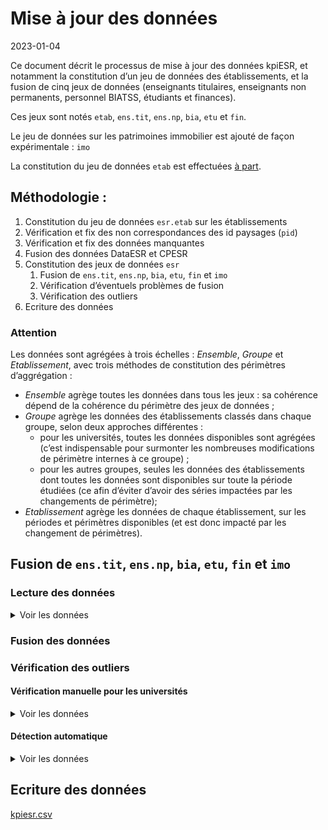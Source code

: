 Mise à jour des données
================
2023-01-04

Ce document décrit le processus de mise à jour des données kpiESR, et
notamment la constitution d’un jeu de données des établissements, et la
fusion de cinq jeux de données (enseignants titulaires, enseignants non
permanents, personnel BIATSS, étudiants et finances).

Ces jeux sont notés `etab`, `ens.tit`, `ens.np`, `bia`, `etu` et `fin`.

Le jeu de données sur les patrimoines immobilier est ajouté de façon
expérimentale : `imo`

La constitution du jeu de données `etab` est effectuées [à
part](maj-mapping.md).

## Méthodologie :

1.  Constitution du jeu de données `esr.etab` sur les établissements
2.  Vérification et fix des non correspondances des id paysages (`pid`)
3.  Vérification et fix des données manquantes
4.  Fusion des données DataESR et CPESR
5.  Constitution des jeux de données `esr`
    1.  Fusion de `ens.tit`, `ens.np`, `bia`, `etu`, `fin` et `imo`
    2.  Vérification d’éventuels problèmes de fusion
    3.  Vérification des outliers
6.  Ecriture des données

### Attention

Les données sont agrégées à trois échelles : *Ensemble*, *Groupe* et
*Etablissement*, avec trois méthodes de constitution des périmètres
d’aggrégation :

- *Ensemble* agrège toutes les données dans tous les jeux : sa cohérence
  dépend de la cohérence du périmètre des jeux de données ;
- *Groupe* agrège les données des établissements classés dans chaque
  groupe, selon deux approches différentes :
  - pour les universités, toutes les données disponibles sont agrégées
    (c’est indispensable pour surmonter les nombreuses modifications de
    périmètre internes à ce groupe) ;
  - pour les autres groupes, seules les données des établissements dont
    toutes les données sont disponibles sur toute la période étudiées
    (ce afin d’éviter d’avoir des séries impactées par les changements
    de périmètre);
- *Etablissement* agrège les données de chaque établissement, sur les
  périodes et périmètres disponibles (et est donc impacté par les
  changement de périmètres).

## Fusion de `ens.tit`, `ens.np`, `bia`, `etu`, `fin` et `imo`

### Lecture des données

<details>
<summary>
Voir les données
</summary>

| data | Rentrée.min | Rentrée.max | nb_pid |
|:-----|------------:|------------:|-------:|
| ens  |        2010 |        2020 |    134 |
| bia  |        2015 |        2021 |    152 |
| etu  |        2006 |        2021 |    132 |
| fin  |        2009 |        2021 |    155 |
| imo  |        2016 |        2021 |    160 |

</details>

### Fusion des données

### Vérification des outliers

#### Vérification manuelle pour les universités

<details>
<summary>
Voir les données
</summary>

##### kpi.ENS.S.titulaires

<details>
<summary>
Voir les données
</summary>

| pid   | Etablissement                            | Comparable | kpi                  | valeur |      norm | valeur_label | norm_label | rang | evolution |
|:------|:-----------------------------------------|:-----------|:---------------------|-------:|----------:|:-------------|:-----------|-----:|----------:|
| TWBzp | Université Panthéon-Assas                | FALSE      | kpi.ENS.S.titulaires |    296 | 0.4498480 | 296          | 45%        |   69 |  98.66667 |
| PpsCQ | Université Paris sciences et lettres     | FALSE      | kpi.ENS.S.titulaires |    779 | 0.5379834 | 779          | 54%        |   68 |  99.23567 |
| 6G2TU | Université Paris 1 - Panthéon Sorbonne   | TRUE       | kpi.ENS.S.titulaires |    811 | 0.5442953 | 811          | 54%        |   67 |  97.00957 |
| 542Id | Université Toulouse Capitole             | TRUE       | kpi.ENS.S.titulaires |    349 | 0.5797342 | 349          | 58%        |   66 |  97.21448 |
| Mz286 | Université de Pau et des Pays de l’Adour | TRUE       | kpi.ENS.S.titulaires |    561 | 0.6064865 | 561          | 61%        |   65 |  95.24618 |

</details>
<details>
<summary>
Voir les données
</summary>

| pid   | Etablissement                                | Comparable | kpi                  | valeur |      norm | valeur_label | norm_label | rang | evolution |
|:------|:---------------------------------------------|:-----------|:---------------------|-------:|----------:|:-------------|:-----------|-----:|----------:|
| Uxr7Z | Université Paris 8 - Vincennes - Saint-Denis | TRUE       | kpi.ENS.S.titulaires |    712 | 0.7964206 | 712          | 80%        |    4 |  98.88889 |
| 7Mpgt | Université de Franche-Comté                  | TRUE       | kpi.ENS.S.titulaires |   1067 | 0.8046757 | 1 067        | 80%        |    3 |  97.35401 |
| cEt92 | Université de La Réunion                     | FALSE      | kpi.ENS.S.titulaires |    445 | 0.8120438 | 445          | 81%        |    2 | 103.48837 |
| pVJpw | Centre universitaire de Mayotte              | FALSE      | kpi.ENS.S.titulaires |     40 | 0.8163265 | 40           | 82%        |    1 | 266.66667 |
| C6Ps7 | Université Paris Dauphine - PSL              | FALSE      | kpi.ENS.S.titulaires |     NA |        NA | N/A          | N/A        |   NA |        NA |

</details>

##### kpi.ENS.S.EC

<details>
<summary>
Voir les données
</summary>

| pid   | Etablissement                          | Comparable | kpi          | valeur |      norm | valeur_label | norm_label | rang | evolution |
|:------|:---------------------------------------|:-----------|:-------------|-------:|----------:|:-------------|:-----------|-----:|----------:|
| hy4EW | Université de Guyane                   | FALSE      | kpi.ENS.S.EC |     64 | 0.4475524 | 64           | 45%        |   69 | 112.28070 |
| HCBvW | Université d’Orléans                   | TRUE       | kpi.ENS.S.EC |    595 | 0.5076792 | 595          | 51%        |   68 |  86.23188 |
| pVJpw | Centre universitaire de Mayotte        | FALSE      | kpi.ENS.S.EC |     25 | 0.5102041 | 25           | 51%        |   67 | 357.14286 |
| 5tVy4 | Université Bretagne Sud                | TRUE       | kpi.ENS.S.EC |    288 | 0.5433962 | 288          | 54%        |   66 | 107.86517 |
| 6G2TU | Université Paris 1 - Panthéon Sorbonne | TRUE       | kpi.ENS.S.EC |    816 | 0.5476510 | 816          | 55%        |   65 |  93.47079 |

</details>
<details>
<summary>
Voir les données
</summary>

| pid   | Etablissement                                      | Comparable | kpi          | valeur |      norm | valeur_label | norm_label | rang | evolution |
|:------|:---------------------------------------------------|:-----------|:-------------|-------:|----------:|:-------------|:-----------|-----:|----------:|
| 1I7hJ | Université Paul-Valéry - Montpellier 3             | TRUE       | kpi.ENS.S.EC |    525 | 0.6981383 | 525          | 70%        |    4 | 113.88286 |
| V13Pk | Université de Versailles Saint-Quentin-en-Yvelines | TRUE       | kpi.ENS.S.EC |    599 | 0.7287105 | 599          | 73%        |    3 | 105.64374 |
| Mz90U | Université Bordeaux Montaigne                      | TRUE       | kpi.ENS.S.EC |    516 | 0.7360913 | 516          | 74%        |    2 | 111.44708 |
| Uxr7Z | Université Paris 8 - Vincennes - Saint-Denis       | TRUE       | kpi.ENS.S.EC |    678 | 0.7583893 | 678          | 76%        |    1 |  93.90582 |
| C6Ps7 | Université Paris Dauphine - PSL                    | FALSE      | kpi.ENS.S.EC |     NA |        NA | N/A          | N/A        |   NA |        NA |

</details>

##### kpi.ENS.S.DocATER

<details>
<summary>
Voir les données
</summary>

| pid   | Etablissement                                | Comparable | kpi               | valeur |      norm | valeur_label | norm_label | rang | evolution |
|:------|:---------------------------------------------|:-----------|:------------------|-------:|----------:|:-------------|:-----------|-----:|----------:|
| cEt92 | Université de La Réunion                     | FALSE      | kpi.ENS.S.DocATER |     45 | 0.0821168 | 45           | 8%         |   69 |  95.74468 |
| RS4WF | CY Cergy Paris Université                    | FALSE      | kpi.ENS.S.DocATER |     95 | 0.0864422 | 95           | 9%         |   68 |  65.51724 |
| pVJpw | Centre universitaire de Mayotte              | FALSE      | kpi.ENS.S.DocATER |      5 | 0.1020408 | 5            | 10%        |   67 |        NA |
| Z2FY5 | Université de la Nouvelle-Calédonie          | FALSE      | kpi.ENS.S.DocATER |     13 | 0.1140351 | 13           | 11%        |   66 | 162.50000 |
| Uxr7Z | Université Paris 8 - Vincennes - Saint-Denis | TRUE       | kpi.ENS.S.DocATER |    106 | 0.1185682 | 106          | 12%        |   65 |  64.63415 |

</details>
<details>
<summary>
Voir les données
</summary>

| pid   | Etablissement                          | Comparable | kpi               | valeur |      norm | valeur_label | norm_label | rang | evolution |
|:------|:---------------------------------------|:-----------|:------------------|-------:|----------:|:-------------|:-----------|-----:|----------:|
| TWBzp | Université Panthéon-Assas              | FALSE      | kpi.ENS.S.DocATER |    230 | 0.3495441 | 230          | 35%        |    4 | 121.69312 |
| bxPQe | Sorbonne Université                    | TRUE       | kpi.ENS.S.DocATER |   1449 | 0.3539326 | 1 449        | 35%        |    3 |  94.89195 |
| 6G2TU | Université Paris 1 - Panthéon Sorbonne | TRUE       | kpi.ENS.S.DocATER |    571 | 0.3832215 | 571          | 38%        |    2 | 124.40087 |
| PpsCQ | Université Paris sciences et lettres   | FALSE      | kpi.ENS.S.DocATER |    559 | 0.3860497 | 559          | 39%        |    1 | 100.35907 |
| C6Ps7 | Université Paris Dauphine - PSL        | FALSE      | kpi.ENS.S.DocATER |     NA |        NA | N/A          | N/A        |   NA |        NA |

</details>

##### kpi.ENS.S.contractuels

<details>
<summary>
Voir les données
</summary>

| pid   | Etablissement                           | Comparable | kpi                    | valeur |      norm | valeur_label | norm_label | rang | evolution |
|:------|:----------------------------------------|:-----------|:-----------------------|-------:|----------:|:-------------|:-----------|-----:|----------:|
| evv7S | Université de Montpellier               | TRUE       | kpi.ENS.S.contractuels |     56 | 0.0228478 | 56           | 2%         |   69 | 160.00000 |
| bxPQe | Sorbonne Université                     | TRUE       | kpi.ENS.S.contractuels |     96 | 0.0234489 | 96           | 2%         |   68 |  74.41860 |
| 5cZyU | Université de Paris                     | TRUE       | kpi.ENS.S.contractuels |     95 | 0.0251656 | 95           | 3%         |   67 |  52.48619 |
| m7K6T | Université Toulouse III - Paul Sabatier | TRUE       | kpi.ENS.S.contractuels |     72 | 0.0294840 | 72           | 3%         |   66 | 107.46269 |
| t6Cq5 | Université de Lorraine                  | TRUE       | kpi.ENS.S.contractuels |    124 | 0.0335952 | 124          | 3%         |   65 |  85.51724 |

</details>
<details>
<summary>
Voir les données
</summary>

| pid   | Etablissement                      | Comparable | kpi                    | valeur |      norm | valeur_label | norm_label | rang | evolution |
|:------|:-----------------------------------|:-----------|:-----------------------|-------:|----------:|:-------------|:-----------|-----:|----------:|
| NLCOF | Université de Corse Pasquale Paoli | FALSE      | kpi.ENS.S.contractuels |     65 | 0.1836158 | 65           | 18%        |    4 |  151.1628 |
| TWBzp | Université Panthéon-Assas          | FALSE      | kpi.ENS.S.contractuels |    124 | 0.1884498 | 124          | 19%        |    3 |   80.0000 |
| Mz90U | Université Bordeaux Montaigne      | TRUE       | kpi.ENS.S.contractuels |    135 | 0.1925820 | 135          | 19%        |    2 |  254.7170 |
| RS4WF | CY Cergy Paris Université          | FALSE      | kpi.ENS.S.contractuels |    325 | 0.2957234 | 325          | 30%        |    1 |  524.1935 |
| C6Ps7 | Université Paris Dauphine - PSL    | FALSE      | kpi.ENS.S.contractuels |     NA |        NA | N/A          | N/A        |   NA |        NA |

</details>

##### kpi.ETU.S.cycle1_L

<details>
<summary>
Voir les données
</summary>

| pid   | Etablissement                        | Comparable | kpi                | valeur |      norm | valeur_label | norm_label | rang | evolution |
|:------|:-------------------------------------|:-----------|:-------------------|-------:|----------:|:-------------|:-----------|-----:|----------:|
| PpsCQ | Université Paris sciences et lettres | FALSE      | kpi.ETU.S.cycle1_L |   4229 | 0.2409824 | 4 229        | 24%        |   69 |        NA |
| G2qA7 | Université Paris-Saclay              | FALSE      | kpi.ETU.S.cycle1_L |  18721 | 0.3933148 | 18 721       | 39%        |   68 |  131.3017 |
| etBz7 | Université Claude Bernard - Lyon 1   | TRUE       | kpi.ETU.S.cycle1_L |  21505 | 0.4818076 | 21 505       | 48%        |   67 |  129.6185 |
| 5cZyU | Université de Paris                  | TRUE       | kpi.ETU.S.cycle1_L |  27242 | 0.4931125 | 27 242       | 49%        |   66 |  108.0517 |
| bxPQe | Sorbonne Université                  | TRUE       | kpi.ETU.S.cycle1_L |  26157 | 0.5067418 | 26 157       | 51%        |   65 |  118.8630 |

</details>
<details>
<summary>
Voir les données
</summary>

| pid   | Etablissement                       | Comparable | kpi                | valeur |      norm | valeur_label | norm_label | rang | evolution |
|:------|:------------------------------------|:-----------|:-------------------|-------:|----------:|:-------------|:-----------|-----:|----------:|
| Z2FY5 | Université de la Nouvelle-Calédonie | FALSE      | kpi.ETU.S.cycle1_L |   3298 | 0.9133204 | 3 298        | 91%        |    4 |  138.1651 |
| HAU8L | Université de Nîmes                 | TRUE       | kpi.ETU.S.cycle1_L |   4940 | 0.9183863 | 4 940        | 92%        |    3 |  150.6557 |
| RN4E6 | Université d’Évry-Val-d’Essonne     | FALSE      | kpi.ETU.S.cycle1_L |   6743 | 0.9475829 | 6 743        | 95%        |    2 |  102.8523 |
| pVJpw | Centre universitaire de Mayotte     | FALSE      | kpi.ETU.S.cycle1_L |   1256 | 1.0000000 | 1 256        | 100%       |    1 |  174.6871 |
| C6Ps7 | Université Paris Dauphine - PSL     | FALSE      | kpi.ETU.S.cycle1_L |     NA |        NA | N/A          | N/A        |   NA |        NA |

</details>

##### kpi.ETU.S.cycle2_M

<details>
<summary>
Voir les données
</summary>

| pid   | Etablissement                        | Comparable | kpi                | valeur |      norm | valeur_label | norm_label | rang | evolution |
|:------|:-------------------------------------|:-----------|:-------------------|-------:|----------:|:-------------|:-----------|-----:|----------:|
| pVJpw | Centre universitaire de Mayotte      | FALSE      | kpi.ETU.S.cycle2_M |      0 | 0.0000000 | 0            | 0%         |   69 |        NA |
| RN4E6 | Université d’Évry-Val-d’Essonne      | FALSE      | kpi.ETU.S.cycle2_M |    358 | 0.0503092 | 358          | 5%         |   68 |  18.08081 |
| Z2FY5 | Université de la Nouvelle-Calédonie  | FALSE      | kpi.ETU.S.cycle2_M |    266 | 0.0736638 | 266          | 7%         |   67 | 148.60335 |
| HAU8L | Université de Nîmes                  | TRUE       | kpi.ETU.S.cycle2_M |    401 | 0.0745492 | 401          | 7%         |   66 | 153.05344 |
| zepT6 | Université de la Polynésie Française | FALSE      | kpi.ETU.S.cycle2_M |    378 | 0.1292750 | 378          | 13%        |   65 |  86.10478 |

</details>
<details>
<summary>
Voir les données
</summary>

| pid   | Etablissement                        | Comparable | kpi                | valeur |      norm | valeur_label | norm_label | rang | evolution |
|:------|:-------------------------------------|:-----------|:-------------------|-------:|----------:|:-------------|:-----------|-----:|----------:|
| 5cZyU | Université de Paris                  | TRUE       | kpi.ETU.S.cycle2_M |  25571 | 0.4628654 | 25 571       | 46%        |    4 |  96.76455 |
| etBz7 | Université Claude Bernard - Lyon 1   | TRUE       | kpi.ETU.S.cycle2_M |  21709 | 0.4863781 | 21 709       | 49%        |    3 | 126.12712 |
| G2qA7 | Université Paris-Saclay              | FALSE      | kpi.ETU.S.cycle2_M |  24733 | 0.5196227 | 24 733       | 52%        |    2 | 236.02443 |
| PpsCQ | Université Paris sciences et lettres | FALSE      | kpi.ETU.S.cycle2_M |  11104 | 0.6327426 | 11 104       | 63%        |    1 |        NA |
| C6Ps7 | Université Paris Dauphine - PSL      | FALSE      | kpi.ETU.S.cycle2_M |     NA |        NA | N/A          | N/A        |   NA |        NA |

</details>

##### kpi.ETU.S.cycle3_D

<details>
<summary>
Voir les données
</summary>

| pid   | Etablissement                                      | Comparable | kpi                | valeur |      norm | valeur_label | norm_label | rang | evolution |
|:------|:---------------------------------------------------|:-----------|:-------------------|-------:|----------:|:-------------|:-----------|-----:|----------:|
| pVJpw | Centre universitaire de Mayotte                    | FALSE      | kpi.ETU.S.cycle3_D |      0 | 0.0000000 | 0            | 0%         |   68 |        NA |
| 7Mpgt | Université de Franche-Comté                        | TRUE       | kpi.ETU.S.cycle3_D |      0 | 0.0000000 | 0            | 0%         |   68 | 0.0000000 |
| Lr94O | Université de Bourgogne                            | TRUE       | kpi.ETU.S.cycle3_D |      1 | 0.0000314 | 1            | 0%         |   67 | 0.0919963 |
| V13Pk | Université de Versailles Saint-Quentin-en-Yvelines | TRUE       | kpi.ETU.S.cycle3_D |      1 | 0.0000664 | 1            | 0%         |   66 | 0.1416431 |
| RN4E6 | Université d’Évry-Val-d’Essonne                    | FALSE      | kpi.ETU.S.cycle3_D |     15 | 0.0021079 | 15           | 0%         |   65 | 6.1475410 |

</details>
<details>
<summary>
Voir les données
</summary>

| pid   | Etablissement                          | Comparable | kpi                | valeur |      norm | valeur_label | norm_label | rang | evolution |
|:------|:---------------------------------------|:-----------|:-------------------|-------:|----------:|:-------------|:-----------|-----:|----------:|
| 6G2TU | Université Paris 1 - Panthéon Sorbonne | TRUE       | kpi.ETU.S.cycle3_D |   2256 | 0.0566009 | 2 256        | 6%         |    4 |  82.39591 |
| 8k883 | Université Sorbonne Nouvelle - Paris 3 | TRUE       | kpi.ETU.S.cycle3_D |    890 | 0.0569126 | 890          | 6%         |    3 |  62.50000 |
| G2qA7 | Université Paris-Saclay                | FALSE      | kpi.ETU.S.cycle3_D |   4144 | 0.0870625 | 4 144        | 9%         |    2 | 161.62246 |
| PpsCQ | Université Paris sciences et lettres   | FALSE      | kpi.ETU.S.cycle3_D |   2216 | 0.1262750 | 2 216        | 13%        |    1 | 839.39394 |
| C6Ps7 | Université Paris Dauphine - PSL        | FALSE      | kpi.ETU.S.cycle3_D |     NA |        NA | N/A          | N/A        |   NA |        NA |

</details>

##### kpi.ETU.S.DU_DE

<details>
<summary>
Voir les données
</summary>

| pid   | Etablissement                            | Comparable | kpi             | valeur |      norm | valeur_label | norm_label | rang | evolution |
|:------|:-----------------------------------------|:-----------|:----------------|-------:|----------:|:-------------|:-----------|-----:|----------:|
| 5tVy4 | Université Bretagne Sud                  | TRUE       | kpi.ETU.S.DU_DE |     43 | 0.0039819 | 43           | 0%         |   69 |  67.18750 |
| BWbvP | Université d’Artois                      | TRUE       | kpi.ETU.S.DU_DE |    100 | 0.0068055 | 100          | 1%         |   68 | 121.95122 |
| yH19Y | Université du Littoral Côte d’Opale      | TRUE       | kpi.ETU.S.DU_DE |     94 | 0.0083489 | 94           | 1%         |   67 |  92.15686 |
| 3Z5e6 | Université Gustave Eiffel                | FALSE      | kpi.ETU.S.DU_DE |    136 | 0.0086663 | 136          | 1%         |   66 |        NA |
| EW53M | Université Polytechnique Hauts-de-France | TRUE       | kpi.ETU.S.DU_DE |    143 | 0.0108325 | 143          | 1%         |   65 | 269.81132 |

</details>
<details>
<summary>
Voir les données
</summary>

| pid   | Etablissement                          | Comparable | kpi             | valeur |      norm | valeur_label | norm_label | rang | evolution |
|:------|:---------------------------------------|:-----------|:----------------|-------:|----------:|:-------------|:-----------|-----:|----------:|
| evv7S | Université de Montpellier              | TRUE       | kpi.ETU.S.DU_DE |   5030 | 0.1050236 | 5 030        | 11%        |    4 |  133.5280 |
| 6G2TU | Université Paris 1 - Panthéon Sorbonne | TRUE       | kpi.ETU.S.DU_DE |   4474 | 0.1122485 | 4 474        | 11%        |    3 |  173.7476 |
| TWBzp | Université Panthéon-Assas              | FALSE      | kpi.ETU.S.DU_DE |   3000 | 0.1588142 | 3 000        | 16%        |    2 |  104.3841 |
| PpsCQ | Université Paris sciences et lettres   | FALSE      | kpi.ETU.S.DU_DE |   3667 | 0.2089578 | 3 667        | 21%        |    1 |        NA |
| C6Ps7 | Université Paris Dauphine - PSL        | FALSE      | kpi.ETU.S.DU_DE |     NA |        NA | N/A          | N/A        |   NA |        NA |

</details>

##### kpi.BIA.S.A

<details>
<summary>
Voir les données
</summary>

| pid   | Etablissement                        | Comparable | kpi         | valeur |      norm | valeur_label | norm_label | rang | evolution |
|:------|:-------------------------------------|:-----------|:------------|-------:|----------:|:-------------|:-----------|-----:|----------:|
| 8j5s2 | Université de Picardie Jules-Verne   | TRUE       | kpi.BIA.S.A |    231 | 0.2156863 | 231          | 22%        |   69 | 119.68912 |
| zepT6 | Université de la Polynésie Française | FALSE      | kpi.BIA.S.A |     28 | 0.2545455 | 28           | 25%        |   68 | 107.69231 |
| LsQ24 | Université Le Havre Normandie        | TRUE       | kpi.BIA.S.A |    105 | 0.2685422 | 105          | 27%        |   67 |  92.10526 |
| hlX1r | Université de Poitiers               | TRUE       | kpi.BIA.S.A |    323 | 0.2691667 | 323          | 27%        |   66 | 102.21519 |
| g6rwB | Université Paris Nanterre            | TRUE       | kpi.BIA.S.A |    304 | 0.2699822 | 304          | 27%        |   65 | 110.94891 |

</details>
<details>
<summary>
Voir les données
</summary>

| pid   | Etablissement                        | Comparable | kpi         | valeur |      norm | valeur_label | norm_label | rang |  evolution |
|:------|:-------------------------------------|:-----------|:------------|-------:|----------:|:-------------|:-----------|-----:|-----------:|
| 3Z5e6 | Université Gustave Eiffel            | FALSE      | kpi.BIA.S.A |    299 | 0.4550989 | 299          | 46%        |    4 |   173.8372 |
| 5tVy4 | Université Bretagne Sud              | TRUE       | kpi.BIA.S.A |    210 | 0.4794521 | 210          | 48%        |    3 |   105.0000 |
| PpsCQ | Université Paris sciences et lettres | FALSE      | kpi.BIA.S.A |    831 | 0.4828588 | 831          | 48%        |    2 | 16620.0000 |
| G2qA7 | Université Paris-Saclay              | FALSE      | kpi.BIA.S.A |   1404 | 0.5205784 | 1 404        | 52%        |    1 |   342.4390 |
| C6Ps7 | Université Paris Dauphine - PSL      | FALSE      | kpi.BIA.S.A |     NA |        NA | N/A          | N/A        |   NA |         NA |

</details>

##### kpi.BIA.S.B

<details>
<summary>
Voir les données
</summary>

| pid   | Etablissement                      | Comparable | kpi         | valeur |      norm | valeur_label | norm_label | rang | evolution |
|:------|:-----------------------------------|:-----------|:------------|-------:|----------:|:-------------|:-----------|-----:|----------:|
| 5tVy4 | Université Bretagne Sud            | TRUE       | kpi.BIA.S.B |     69 | 0.1575342 | 69           | 16%        |   69 |  87.34177 |
| 8j5s2 | Université de Picardie Jules-Verne | TRUE       | kpi.BIA.S.B |    189 | 0.1764706 | 189          | 18%        |   68 | 113.85542 |
| atbEK | La Rochelle Université             | TRUE       | kpi.BIA.S.B |     82 | 0.1933962 | 82           | 19%        |   67 |  93.18182 |
| G2qA7 | Université Paris-Saclay            | FALSE      | kpi.BIA.S.B |    526 | 0.1950315 | 526          | 20%        |   66 | 136.62338 |
| zCa4j | Université Savoie Mont Blanc       | TRUE       | kpi.BIA.S.B |    118 | 0.1973244 | 118          | 20%        |   65 | 105.35714 |

</details>
<details>
<summary>
Voir les données
</summary>

| pid   | Etablissement                        | Comparable | kpi         | valeur |      norm | valeur_label | norm_label | rang | evolution |
|:------|:-------------------------------------|:-----------|:------------|-------:|----------:|:-------------|:-----------|-----:|----------:|
| cEt92 | Université de La Réunion             | FALSE      | kpi.BIA.S.B |    243 | 0.3351724 | 243          | 34%        |    4 |  132.0652 |
| NLCOF | Université de Corse Pasquale Paoli   | FALSE      | kpi.BIA.S.B |    128 | 0.3377309 | 128          | 34%        |    3 |  120.7547 |
| 3Z5e6 | Université Gustave Eiffel            | FALSE      | kpi.BIA.S.B |    251 | 0.3820396 | 251          | 38%        |    2 |  121.8447 |
| zepT6 | Université de la Polynésie Française | FALSE      | kpi.BIA.S.B |     59 | 0.5363636 | 59           | 54%        |    1 |  115.6863 |
| C6Ps7 | Université Paris Dauphine - PSL      | FALSE      | kpi.BIA.S.B |     NA |        NA | N/A          | N/A        |   NA |        NA |

</details>

##### kpi.BIA.S.C

<details>
<summary>
Voir les données
</summary>

| pid   | Etablissement                                | Comparable | kpi         | valeur |      norm | valeur_label | norm_label | rang | evolution |
|:------|:---------------------------------------------|:-----------|:------------|-------:|----------:|:-------------|:-----------|-----:|----------:|
| 3Z5e6 | Université Gustave Eiffel                    | FALSE      | kpi.BIA.S.C |    107 | 0.1628615 | 107          | 16%        |   69 | 100.00000 |
| zepT6 | Université de la Polynésie Française         | FALSE      | kpi.BIA.S.C |     23 | 0.2090909 | 23           | 21%        |   68 |  88.46154 |
| PpsCQ | Université Paris sciences et lettres         | FALSE      | kpi.BIA.S.C |    360 | 0.2091807 | 360          | 21%        |   67 |        NA |
| Uxr7Z | Université Paris 8 - Vincennes - Saint-Denis | TRUE       | kpi.BIA.S.C |    198 | 0.2601840 | 198          | 26%        |   66 |  80.81633 |
| G2qA7 | Université Paris-Saclay                      | FALSE      | kpi.BIA.S.C |    767 | 0.2843901 | 767          | 28%        |   65 |  75.12243 |

</details>
<details>
<summary>
Voir les données
</summary>

| pid   | Etablissement                       | Comparable | kpi         | valeur |      norm | valeur_label | norm_label | rang | evolution |
|:------|:------------------------------------|:-----------|:------------|-------:|----------:|:-------------|:-----------|-----:|----------:|
| LsQ24 | Université Le Havre Normandie       | TRUE       | kpi.BIA.S.C |    192 | 0.4910486 | 192          | 49%        |    4 | 109.09091 |
| yH19Y | Université du Littoral Côte d’Opale | TRUE       | kpi.BIA.S.C |    265 | 0.5038023 | 265          | 50%        |    3 |  89.22559 |
| g6rwB | Université Paris Nanterre           | TRUE       | kpi.BIA.S.C |    592 | 0.5257549 | 592          | 53%        |    2 | 166.76056 |
| 8j5s2 | Université de Picardie Jules-Verne  | TRUE       | kpi.BIA.S.C |    651 | 0.6078431 | 651          | 61%        |    1 | 108.86288 |
| C6Ps7 | Université Paris Dauphine - PSL     | FALSE      | kpi.BIA.S.C |     NA |        NA | N/A          | N/A        |   NA |        NA |

</details>

##### kpi.BIA.S.titulaires

<details>
<summary>
Voir les données
</summary>

| pid   | Etablissement                        | Comparable | kpi                  | valeur |      norm | valeur_label | norm_label | rang | evolution |
|:------|:-------------------------------------|:-----------|:---------------------|-------:|----------:|:-------------|:-----------|-----:|----------:|
| pVJpw | Centre universitaire de Mayotte      | FALSE      | kpi.BIA.S.titulaires |     17 | 0.4146341 | 17           | 41%        |   68 | 340.00000 |
| s3t8T | Université Côte d’Azur               | TRUE       | kpi.BIA.S.titulaires |    780 | 0.4921136 | 780          | 49%        |   67 |  96.41533 |
| RS4WF | CY Cergy Paris Université            | FALSE      | kpi.BIA.S.titulaires |    474 | 0.4922118 | 474          | 49%        |   66 | 120.91837 |
| zepT6 | Université de la Polynésie Française | FALSE      | kpi.BIA.S.titulaires |     55 | 0.5000000 | 55           | 50%        |   65 | 114.58333 |
| 9xlel | Le Mans Université                   | TRUE       | kpi.BIA.S.titulaires |    281 | 0.5026834 | 281          | 50%        |   64 | 102.18182 |

</details>
<details>
<summary>
Voir les données
</summary>

| pid   | Etablissement                            | Comparable | kpi                  | valeur |      norm | valeur_label | norm_label | rang | evolution |
|:------|:-----------------------------------------|:-----------|:---------------------|-------:|----------:|:-------------|:-----------|-----:|----------:|
| EW53M | Université Polytechnique Hauts-de-France | TRUE       | kpi.BIA.S.titulaires |    448 | 0.7777778 | 448          | 78%        |    3 |  101.3575 |
| z3hdL | Université des Antilles                  | FALSE      | kpi.BIA.S.titulaires |    373 | 0.7987152 | 373          | 80%        |    2 |  108.4302 |
| HqAYu | Université Toulouse - Jean Jaurès        | TRUE       | kpi.BIA.S.titulaires |    703 | 0.8099078 | 703          | 81%        |    1 |  100.1425 |
| hy4EW | Université de Guyane                     | FALSE      | kpi.BIA.S.titulaires |     NA |        NA | N/A          | N/A        |   NA |        NA |
| C6Ps7 | Université Paris Dauphine - PSL          | FALSE      | kpi.BIA.S.titulaires |     NA |        NA | N/A          | N/A        |   NA |        NA |

</details>

##### kpi.FIN.S.masseSalariale

<details>
<summary>
Voir les données
</summary>

| pid   | Etablissement                        | Comparable | kpi                      |   valeur |      norm | valeur_label | norm_label | rang | evolution |
|:------|:-------------------------------------|:-----------|:-------------------------|---------:|----------:|:-------------|:-----------|-----:|----------:|
| PpsCQ | Université Paris sciences et lettres | FALSE      | kpi.FIN.S.masseSalariale |  6578841 | 0.1701237 | 6.6M€        | 17%        |   70 |  87.42316 |
| pVJpw | Centre universitaire de Mayotte      | FALSE      | kpi.FIN.S.masseSalariale |  1123669 | 0.2970245 | 1.1M€        | 30%        |   69 | 130.94117 |
| OJZ4a | Université de Haute-Alsace           | FALSE      | kpi.FIN.S.masseSalariale | 75204512 | 0.6892673 | 75M€         | 69%        |   68 | 112.87389 |
| HAU8L | Université de Nîmes                  | TRUE       | kpi.FIN.S.masseSalariale | 17554663 | 0.6939769 | 17.6M€       | 69%        |   67 | 152.23590 |
| zepT6 | Université de la Polynésie Française | FALSE      | kpi.FIN.S.masseSalariale | 25003250 | 0.7249814 | 25M€         | 72%        |   66 | 122.14111 |

</details>
<details>
<summary>
Voir les données
</summary>

| pid   | Etablissement                                | Comparable | kpi                      |    valeur |      norm | valeur_label | norm_label | rang | evolution |
|:------|:---------------------------------------------|:-----------|:-------------------------|----------:|----------:|:-------------|:-----------|-----:|----------:|
| Uxr7Z | Université Paris 8 - Vincennes - Saint-Denis | TRUE       | kpi.FIN.S.masseSalariale | 122530166 | 0.8303669 | 123M€        | 83%        |    5 |  110.4479 |
| 9xlel | Le Mans Université                           | TRUE       | kpi.FIN.S.masseSalariale |  77986259 | 0.8415432 | 78M€         | 84%        |    4 |  115.6075 |
| CUBKB | Université Lumière - Lyon 2                  | TRUE       | kpi.FIN.S.masseSalariale | 123463473 | 0.8432538 | 123M€        | 84%        |    3 |  112.5645 |
| ti37C | Université Rennes 2                          | TRUE       | kpi.FIN.S.masseSalariale |  99273019 | 0.8468281 | 99M€         | 85%        |    2 |  117.3387 |
| z3hdL | Université des Antilles                      | FALSE      | kpi.FIN.S.masseSalariale |  86534166 | 0.8607130 | 87M€         | 86%        |    1 |  102.9912 |

</details>

##### kpi.FIN.S.SCSP

<details>
<summary>
Voir les données
</summary>

| pid   | Etablissement                        | Comparable | kpi            |    valeur |      norm | valeur_label | norm_label | rang | evolution |
|:------|:-------------------------------------|:-----------|:---------------|----------:|----------:|:-------------|:-----------|-----:|----------:|
| PpsCQ | Université Paris sciences et lettres | FALSE      | kpi.FIN.S.SCSP |   7255748 | 0.1876280 | 7.3M€        | 19%        |   70 |  318.0200 |
| C6Ps7 | Université Paris Dauphine - PSL      | FALSE      | kpi.FIN.S.SCSP |  60130925 | 0.5640561 | 60M€         | 56%        |   69 |  104.2648 |
| 4k25D | Université de Strasbourg             | TRUE       | kpi.FIN.S.SCSP | 353249677 | 0.6956115 | 353M€        | 70%        |   68 |  108.2964 |
| NLCOF | Université de Corse Pasquale Paoli   | FALSE      | kpi.FIN.S.SCSP |  42647032 | 0.7088546 | 43M€         | 71%        |   67 |  119.7974 |
| 90I54 | Université de Bordeaux               | TRUE       | kpi.FIN.S.SCSP | 346957910 | 0.7134303 | 347M€        | 71%        |   66 |  107.7963 |

</details>
<details>
<summary>
Voir les données
</summary>

| pid   | Etablissement                          | Comparable | kpi            |    valeur |      norm | valeur_label | norm_label | rang | evolution |
|:------|:---------------------------------------|:-----------|:---------------|----------:|----------:|:-------------|:-----------|-----:|----------:|
| g6rwB | Université Paris Nanterre              | TRUE       | kpi.FIN.S.SCSP | 178641295 | 0.9034349 | 179M€        | 90%        |    5 |  111.0560 |
| zepT6 | Université de la Polynésie Française   | FALSE      | kpi.FIN.S.SCSP |  31260315 | 0.9064081 | 31M€         | 91%        |    4 |  132.4562 |
| 8k883 | Université Sorbonne Nouvelle - Paris 3 | TRUE       | kpi.FIN.S.SCSP | 100510960 | 0.9087107 | 101M€        | 91%        |    3 |  109.9329 |
| z3hdL | Université des Antilles                | FALSE      | kpi.FIN.S.SCSP |  91537029 | 0.9104740 | 92M€         | 91%        |    2 |  100.8592 |
| HqAYu | Université Toulouse - Jean Jaurès      | TRUE       | kpi.FIN.S.SCSP | 170451027 | 0.9344111 | 170M€        | 93%        |    1 |  118.8514 |

</details>

##### kpi.FIN.S.recettesFormation

<details>
<summary>
Voir les données
</summary>

| pid   | Etablissement                            | Comparable | kpi                         |  valeur |      norm | valeur_label | norm_label | rang | evolution |
|:------|:-----------------------------------------|:-----------|:----------------------------|--------:|----------:|:-------------|:-----------|-----:|----------:|
| atbEK | La Rochelle Université                   | TRUE       | kpi.FIN.S.recettesFormation | 2024807 | 0.0248823 | 2M€          | 2%         |   65 |  98.04639 |
| n1W55 | Université de Perpignan Via Domitia      | TRUE       | kpi.FIN.S.recettesFormation | 2165355 | 0.0270364 | 2.2M€        | 3%         |   64 |  76.65785 |
| Mz286 | Université de Pau et des Pays de l’Adour | TRUE       | kpi.FIN.S.recettesFormation | 4084370 | 0.0303902 | 4.1M€        | 3%         |   63 |  71.71187 |
| 7Mpgt | Université de Franche-Comté              | TRUE       | kpi.FIN.S.recettesFormation | 6510742 | 0.0319483 | 6.5M€        | 3%         |   62 | 109.98992 |
| cEt92 | Université de La Réunion                 | FALSE      | kpi.FIN.S.recettesFormation | 4356823 | 0.0334699 | 4.4M€        | 3%         |   61 |  77.41514 |

</details>
<details>
<summary>
Voir les données
</summary>

| pid   | Etablissement                        | Comparable | kpi                         | valeur | norm | valeur_label | norm_label | rang | evolution |
|:------|:-------------------------------------|:-----------|:----------------------------|-------:|-----:|:-------------|:-----------|-----:|----------:|
| pVJpw | Centre universitaire de Mayotte      | FALSE      | kpi.FIN.S.recettesFormation |     NA |   NA | N/A          | N/A        |   NA |        NA |
| Z2FY5 | Université de la Nouvelle-Calédonie  | FALSE      | kpi.FIN.S.recettesFormation |     NA |   NA | N/A          | N/A        |   NA |        NA |
| zepT6 | Université de la Polynésie Française | FALSE      | kpi.FIN.S.recettesFormation |     NA |   NA | N/A          | N/A        |   NA |        NA |
| z3hdL | Université des Antilles              | FALSE      | kpi.FIN.S.recettesFormation |     NA |   NA | N/A          | N/A        |   NA |        NA |
| PpsCQ | Université Paris sciences et lettres | FALSE      | kpi.FIN.S.recettesFormation |     NA |   NA | N/A          | N/A        |   NA |        NA |

</details>

##### kpi.FIN.S.recettesRecherche

<details>
<summary>
Voir les données
</summary>

| pid   | Etablissement                      | Comparable | kpi                         |  valeur |      norm | valeur_label | norm_label | rang | evolution |
|:------|:-----------------------------------|:-----------|:----------------------------|--------:|----------:|:-------------|:-----------|-----:|----------:|
| hy4EW | Université de Guyane               | FALSE      | kpi.FIN.S.recettesRecherche |    8625 | 0.0002636 | 0.01M€       | 0%         |   64 |        NA |
| LsQ24 | Université Le Havre Normandie      | TRUE       | kpi.FIN.S.recettesRecherche |  382086 | 0.0052147 | 0.38M€       | 1%         |   63 |  72.67809 |
| NLCOF | Université de Corse Pasquale Paoli | FALSE      | kpi.FIN.S.recettesRecherche |  322640 | 0.0053627 | 0.32M€       | 1%         |   62 | 220.27123 |
| 7Gzub | Université Jean Moulin - Lyon 3    | TRUE       | kpi.FIN.S.recettesRecherche |  764434 | 0.0059946 | 0.76M€       | 1%         |   61 | 723.08107 |
| HqAYu | Université Toulouse - Jean Jaurès  | TRUE       | kpi.FIN.S.recettesRecherche | 1283346 | 0.0070353 | 1.3M€        | 1%         |   60 |  90.63405 |

</details>
<details>
<summary>
Voir les données
</summary>

| pid   | Etablissement                        | Comparable | kpi                         | valeur | norm | valeur_label | norm_label | rang | evolution |
|:------|:-------------------------------------|:-----------|:----------------------------|-------:|-----:|:-------------|:-----------|-----:|----------:|
| zepT6 | Université de la Polynésie Française | FALSE      | kpi.FIN.S.recettesRecherche |     NA |   NA | N/A          | N/A        |   NA |        NA |
| z3hdL | Université des Antilles              | FALSE      | kpi.FIN.S.recettesRecherche |     NA |   NA | N/A          | N/A        |   NA |        NA |
| tIJ02 | Université Jean Monnet               | TRUE       | kpi.FIN.S.recettesRecherche |     NA |   NA | N/A          | N/A        |   NA |        NA |
| CUBKB | Université Lumière - Lyon 2          | TRUE       | kpi.FIN.S.recettesRecherche |     NA |   NA | N/A          | N/A        |   NA |        NA |
| TWBzp | Université Panthéon-Assas            | FALSE      | kpi.FIN.S.recettesRecherche |     NA |   NA | N/A          | N/A        |   NA |        NA |

</details>

##### kpi.FIN.S.investissements

<details>
<summary>
Voir les données
</summary>

| pid   | Etablissement                          | Comparable | kpi                       |  valeur |      norm | valeur_label | norm_label | rang | evolution |
|:------|:---------------------------------------|:-----------|:--------------------------|--------:|----------:|:-------------|:-----------|-----:|----------:|
| PpsCQ | Université Paris sciences et lettres   | FALSE      | kpi.FIN.S.investissements |   15590 | 0.0004031 | 0.02M€       | 0%         |   69 | 185.59524 |
| TWBzp | Université Panthéon-Assas              | FALSE      | kpi.FIN.S.investissements | 2454654 | 0.0254421 | 2.5M€        | 3%         |   68 |  64.95792 |
| 6G2TU | Université Paris 1 - Panthéon Sorbonne | TRUE       | kpi.FIN.S.investissements | 5988758 | 0.0260818 | 6M€          | 3%         |   67 | 258.79738 |
| cqyN7 | Université Sorbonne Paris Nord         | TRUE       | kpi.FIN.S.investissements | 5657147 | 0.0302435 | 5.7M€        | 3%         |   66 |  56.33038 |
| Mz90U | Université Bordeaux Montaigne          | TRUE       | kpi.FIN.S.investissements | 3228324 | 0.0326516 | 3.2M€        | 3%         |   65 | 206.15170 |

</details>
<details>
<summary>
Voir les données
</summary>

| pid   | Etablissement                          | Comparable | kpi                       |    valeur |      norm | valeur_label | norm_label | rang | evolution |
|:------|:---------------------------------------|:-----------|:--------------------------|----------:|----------:|:-------------|:-----------|-----:|----------:|
| HAU8L | Université de Nîmes                    | TRUE       | kpi.FIN.S.investissements |   7282154 | 0.2878806 | 7.3M€        | 29%        |    4 |  731.3556 |
| cqkij | Université de Tours                    | TRUE       | kpi.FIN.S.investissements | 158266325 | 0.7576714 | 158M€        | 76%        |    3 | 1685.3047 |
| 1I7hJ | Université Paul-Valéry - Montpellier 3 | TRUE       | kpi.FIN.S.investissements | 203204620 | 1.7839985 | 203M€        | 178%       |    2 | 9649.6415 |
| G2qA7 | Université Paris-Saclay                | FALSE      | kpi.FIN.S.investissements | 932270725 | 2.3180325 | 932M€        | 232%       |    1 | 2510.3590 |
| hy4EW | Université de Guyane                   | FALSE      | kpi.FIN.S.investissements |        NA |        NA | N/A          | N/A        |   NA |        NA |

</details>

##### kpi.IMO.S.état_satisfaisant

<details>
<summary>
Voir les données
</summary>

| pid   | Etablissement                      | Comparable | kpi                         | valeur |      norm | valeur_label | norm_label | rang | evolution |
|:------|:-----------------------------------|:-----------|:----------------------------|-------:|----------:|:-------------|:-----------|-----:|----------:|
| pVJpw | Centre universitaire de Mayotte    | FALSE      | kpi.IMO.S.état_satisfaisant |      0 | 0.0000000 | 0            | 0%         |   67 |        NA |
| hy4EW | Université de Guyane               | FALSE      | kpi.IMO.S.état_satisfaisant |      0 | 0.0000000 | 0            | 0%         |   67 |        NA |
| C6Ps7 | Université Paris Dauphine - PSL    | FALSE      | kpi.IMO.S.état_satisfaisant |      0 | 0.0000000 | 0            | 0%         |   67 |        NA |
| NLCOF | Université de Corse Pasquale Paoli | FALSE      | kpi.IMO.S.état_satisfaisant |      2 | 0.0645161 | 2            | 6%         |   66 |  200.0000 |
| 3Z5e6 | Université Gustave Eiffel          | FALSE      | kpi.IMO.S.état_satisfaisant |     10 | 0.0934579 | 10           | 9%         |   65 |  142.8571 |

</details>
<details>
<summary>
Voir les données
</summary>

| pid   | Etablissement                        | Comparable | kpi                         | valeur |      norm | valeur_label | norm_label | rang | evolution |
|:------|:-------------------------------------|:-----------|:----------------------------|-------:|----------:|:-------------|:-----------|-----:|----------:|
| 542Id | Université Toulouse Capitole         | TRUE       | kpi.IMO.S.état_satisfaisant |     28 | 0.9333333 | 28           | 93%        |    4 | 107.69231 |
| hlX1r | Université de Poitiers               | TRUE       | kpi.IMO.S.état_satisfaisant |    133 | 0.9568345 | 133          | 96%        |    3 |  99.25373 |
| tIJ02 | Université Jean Monnet               | TRUE       | kpi.IMO.S.état_satisfaisant |     51 | 0.9807692 | 51           | 98%        |    2 | 108.51064 |
| BWbvP | Université d’Artois                  | TRUE       | kpi.IMO.S.état_satisfaisant |     35 | 1.0000000 | 35           | 100%       |    1 | 100.00000 |
| PpsCQ | Université Paris sciences et lettres | FALSE      | kpi.IMO.S.état_satisfaisant |     NA |        NA | N/A          | N/A        |   NA |        NA |

</details>

##### kpi.IMO.S.énergie_ABC

<details>
<summary>
Voir les données
</summary>

| pid   | Etablissement                                | Comparable | kpi                   | valeur | norm | valeur_label | norm_label | rang | evolution |
|:------|:---------------------------------------------|:-----------|:----------------------|-------:|-----:|:-------------|:-----------|-----:|----------:|
| pVJpw | Centre universitaire de Mayotte              | FALSE      | kpi.IMO.S.énergie_ABC |      0 |    0 | 0            | 0%         |   62 |        NA |
| hy4EW | Université de Guyane                         | FALSE      | kpi.IMO.S.énergie_ABC |      0 |    0 | 0            | 0%         |   62 |        NA |
| Z2FY5 | Université de la Nouvelle-Calédonie          | FALSE      | kpi.IMO.S.énergie_ABC |      0 |    0 | 0            | 0%         |   62 |        NA |
| 7Gzub | Université Jean Moulin - Lyon 3              | TRUE       | kpi.IMO.S.énergie_ABC |      0 |    0 | 0            | 0%         |   62 |        NA |
| Uxr7Z | Université Paris 8 - Vincennes - Saint-Denis | TRUE       | kpi.IMO.S.énergie_ABC |      0 |    0 | 0            | 0%         |   62 |        NA |

</details>
<details>
<summary>
Voir les données
</summary>

| pid   | Etablissement                            | Comparable | kpi                   | valeur |      norm | valeur_label | norm_label | rang | evolution |
|:------|:-----------------------------------------|:-----------|:----------------------|-------:|----------:|:-------------|:-----------|-----:|----------:|
| yH19Y | Université du Littoral Côte d’Opale      | TRUE       | kpi.IMO.S.énergie_ABC |     36 | 0.8000000 | 36           | 80%        |    4 |  156.5217 |
| Mz286 | Université de Pau et des Pays de l’Adour | TRUE       | kpi.IMO.S.énergie_ABC |     38 | 0.8444444 | 38           | 84%        |    3 |        NA |
| 1I7hJ | Université Paul-Valéry - Montpellier 3   | TRUE       | kpi.IMO.S.énergie_ABC |     47 | 0.9400000 | 47           | 94%        |    2 |  109.3023 |
| LsQ24 | Université Le Havre Normandie            | TRUE       | kpi.IMO.S.énergie_ABC |     19 | 1.0000000 | 19           | 100%       |    1 |  100.0000 |
| PpsCQ | Université Paris sciences et lettres     | FALSE      | kpi.IMO.S.énergie_ABC |     NA |        NA | N/A          | N/A        |   NA |        NA |

</details>

##### kpi.IMO.S.GES_ABC

<details>
<summary>
Voir les données
</summary>

| pid   | Etablissement                        | Comparable | kpi               | valeur | norm | valeur_label | norm_label | rang | evolution |
|:------|:-------------------------------------|:-----------|:------------------|-------:|-----:|:-------------|:-----------|-----:|----------:|
| pVJpw | Centre universitaire de Mayotte      | FALSE      | kpi.IMO.S.GES_ABC |      0 |    0 | 0            | 0%         |   61 |        NA |
| hy4EW | Université de Guyane                 | FALSE      | kpi.IMO.S.GES_ABC |      0 |    0 | 0            | 0%         |   61 |        NA |
| Z2FY5 | Université de la Nouvelle-Calédonie  | FALSE      | kpi.IMO.S.GES_ABC |      0 |    0 | 0            | 0%         |   61 |        NA |
| zepT6 | Université de la Polynésie Française | FALSE      | kpi.IMO.S.GES_ABC |      0 |    0 | 0            | 0%         |   61 |        NA |
| HAU8L | Université de Nîmes                  | TRUE       | kpi.IMO.S.GES_ABC |      0 |    0 | 0            | 0%         |   61 |        NA |

</details>
<details>
<summary>
Voir les données
</summary>

| pid   | Etablissement                            | Comparable | kpi               | valeur |      norm | valeur_label | norm_label | rang | evolution |
|:------|:-----------------------------------------|:-----------|:------------------|-------:|----------:|:-------------|:-----------|-----:|----------:|
| 542Id | Université Toulouse Capitole             | TRUE       | kpi.IMO.S.GES_ABC |     25 | 0.8333333 | 25           | 83%        |    4 | 131.57895 |
| yH19Y | Université du Littoral Côte d’Opale      | TRUE       | kpi.IMO.S.GES_ABC |     38 | 0.8444444 | 38           | 84%        |    3 | 115.15152 |
| Mz286 | Université de Pau et des Pays de l’Adour | TRUE       | kpi.IMO.S.GES_ABC |     39 | 0.8666667 | 39           | 87%        |    2 |        NA |
| LsQ24 | Université Le Havre Normandie            | TRUE       | kpi.IMO.S.GES_ABC |     18 | 0.9473684 | 18           | 95%        |    1 |  94.73684 |
| PpsCQ | Université Paris sciences et lettres     | FALSE      | kpi.IMO.S.GES_ABC |     NA |        NA | N/A          | N/A        |   NA |        NA |

</details>

##### kpi.IMO.S.propriété_propre

<details>
<summary>
Voir les données
</summary>

| pid   | Etablissement           | Comparable | kpi                        | valeur | norm | valeur_label | norm_label | rang | evolution |
|:------|:------------------------|:-----------|:---------------------------|-------:|-----:|:-------------|:-----------|-----:|----------:|
| atbEK | La Rochelle Université  | TRUE       | kpi.IMO.S.propriété_propre |      0 |    0 | 0            | 0%         |   42 |        NA |
| 9xlel | Le Mans Université      | TRUE       | kpi.IMO.S.propriété_propre |      0 |    0 | 0            | 0%         |   42 |        NA |
| 5tVy4 | Université Bretagne Sud | TRUE       | kpi.IMO.S.propriété_propre |      0 |    0 | 0            | 0%         |   42 |        NA |
| BWbvP | Université d’Artois     | TRUE       | kpi.IMO.S.propriété_propre |      0 |    0 | 0            | 0%         |   42 |        NA |
| HCBvW | Université d’Orléans    | TRUE       | kpi.IMO.S.propriété_propre |      0 |    0 | 0            | 0%         |   42 |        NA |

</details>
<details>
<summary>
Voir les données
</summary>

| pid   | Etablissement                        | Comparable | kpi                        | valeur |      norm | valeur_label | norm_label | rang | evolution |
|:------|:-------------------------------------|:-----------|:---------------------------|-------:|----------:|:-------------|:-----------|-----:|----------:|
| pVJpw | Centre universitaire de Mayotte      | FALSE      | kpi.IMO.S.propriété_propre |      3 | 0.7500000 | 3            | 75%        |    4 |        NA |
| hlX1r | Université de Poitiers               | TRUE       | kpi.IMO.S.propriété_propre |    122 | 0.8776978 | 122          | 88%        |    3 |  100.0000 |
| RN4E6 | Université d’Évry-Val-d’Essonne      | FALSE      | kpi.IMO.S.propriété_propre |     15 | 0.9375000 | 15           | 94%        |    2 |  107.1429 |
| 542Id | Université Toulouse Capitole         | TRUE       | kpi.IMO.S.propriété_propre |     30 | 1.0000000 | 30           | 100%       |    1 |  103.4483 |
| PpsCQ | Université Paris sciences et lettres | FALSE      | kpi.IMO.S.propriété_propre |     NA |        NA | N/A          | N/A        |   NA |        NA |

</details>

##### kpi.K.dotPres

<details>
<summary>
Voir les données
</summary>

| pid   | Etablissement                        | Comparable | kpi           |    valeur |      norm | valeur_label | norm_label | rang | evolution |
|:------|:-------------------------------------|:-----------|:--------------|----------:|----------:|:-------------|:-----------|-----:|----------:|
| PpsCQ | Université Paris sciences et lettres | FALSE      | kpi.K.dotPres | 0.1876280 | 0.1876280 | 19%          | 19%        |   70 |  78.96041 |
| C6Ps7 | Université Paris Dauphine - PSL      | FALSE      | kpi.K.dotPres | 0.5640561 | 0.5640561 | 56%          | 56%        |   69 |  90.04251 |
| 4k25D | Université de Strasbourg             | TRUE       | kpi.K.dotPres | 0.6956115 | 0.6956115 | 70%          | 70%        |   68 |  91.84971 |
| NLCOF | Université de Corse Pasquale Paoli   | FALSE      | kpi.K.dotPres | 0.7088546 | 0.7088546 | 71%          | 71%        |   67 | 103.78854 |
| 90I54 | Université de Bordeaux               | TRUE       | kpi.K.dotPres | 0.7134303 | 0.7134303 | 71%          | 71%        |   66 |  97.65525 |

</details>
<details>
<summary>
Voir les données
</summary>

| pid   | Etablissement                          | Comparable | kpi           |    valeur |      norm | valeur_label | norm_label | rang | evolution |
|:------|:---------------------------------------|:-----------|:--------------|----------:|----------:|:-------------|:-----------|-----:|----------:|
| g6rwB | Université Paris Nanterre              | TRUE       | kpi.K.dotPres | 0.9034349 | 0.9034349 | 90%          | 90%        |    5 |  102.0114 |
| zepT6 | Université de la Polynésie Française   | FALSE      | kpi.K.dotPres | 0.9064081 | 0.9064081 | 91%          | 91%        |    4 |  101.4304 |
| 8k883 | Université Sorbonne Nouvelle - Paris 3 | TRUE       | kpi.K.dotPres | 0.9087107 | 0.9087107 | 91%          | 91%        |    3 |  102.1414 |
| z3hdL | Université des Antilles                | FALSE      | kpi.K.dotPres | 0.9104740 | 0.9104740 | 91%          | 91%        |    2 |  102.3824 |
| HqAYu | Université Toulouse - Jean Jaurès      | TRUE       | kpi.K.dotPres | 0.9344111 | 0.9344111 | 93%          | 93%        |    1 |  104.7453 |

</details>

##### kpi.K.resPetu

<details>
<summary>
Voir les données
</summary>

| pid   | Etablissement                        | Comparable | kpi           |   valeur |     norm | valeur_label | norm_label | rang |  evolution |
|:------|:-------------------------------------|:-----------|:--------------|---------:|---------:|:-------------|:-----------|-----:|-----------:|
| PpsCQ | Université Paris sciences et lettres | FALSE      | kpi.K.resPetu | 2522.072 | 2522.072 | 3k€          | 3k€        |   69 |   9.847451 |
| pVJpw | Centre universitaire de Mayotte      | FALSE      | kpi.K.resPetu | 3012.010 | 3012.010 | 3k€          | 3k€        |   68 | 100.014182 |
| HAU8L | Université de Nîmes                  | TRUE       | kpi.K.resPetu | 4736.144 | 4736.144 | 5k€          | 5k€        |   67 | 107.083611 |
| 7Gzub | Université Jean Moulin - Lyon 3      | TRUE       | kpi.K.resPetu | 5159.809 | 5159.809 | 5k€          | 5k€        |   66 | 124.629224 |
| TWBzp | Université Panthéon-Assas            | FALSE      | kpi.K.resPetu | 5367.756 | 5367.756 | 5k€          | 5k€        |   65 |  97.824674 |

</details>
<details>
<summary>
Voir les données
</summary>

| pid   | Etablissement                      | Comparable | kpi           |   valeur |     norm | valeur_label | norm_label | rang | evolution |
|:------|:-----------------------------------|:-----------|:--------------|---------:|---------:|:-------------|:-----------|-----:|----------:|
| NLCOF | Université de Corse Pasquale Paoli | FALSE      | kpi.K.resPetu | 12838.95 | 12838.95 | 13k€         | 13k€       |    4 |  94.11804 |
| bxPQe | Sorbonne Université                | TRUE       | kpi.K.resPetu | 13406.22 | 13406.22 | 13k€         | 13k€       |    3 |  99.02131 |
| RN4E6 | Université d’Évry-Val-d’Essonne    | FALSE      | kpi.K.resPetu | 13418.53 | 13418.53 | 13k€         | 13k€       |    2 | 142.88041 |
| 3Z5e6 | Université Gustave Eiffel          | FALSE      | kpi.K.resPetu | 15736.90 | 15736.90 | 16k€         | 16k€       |    1 | 188.09230 |
| C6Ps7 | Université Paris Dauphine - PSL    | FALSE      | kpi.K.resPetu |       NA |       NA | N/A          | N/A        |   NA |        NA |

</details>

##### kpi.K.forPetu

<details>
<summary>
Voir les données
</summary>

| pid   | Etablissement                       | Comparable | kpi           |   valeur |     norm | valeur_label | norm_label | rang | evolution |
|:------|:------------------------------------|:-----------|:--------------|---------:|---------:|:-------------|:-----------|-----:|----------:|
| HAU8L | Université de Nîmes                 | TRUE       | kpi.K.forPetu | 159.9472 | 159.9472 | 160€         | 160€       |   64 |  84.35607 |
| HqAYu | Université Toulouse - Jean Jaurès   | TRUE       | kpi.K.forPetu | 230.6532 | 230.6532 | 231€         | 231€       |   63 |  86.07615 |
| cEt92 | Université de La Réunion            | FALSE      | kpi.K.forPetu | 241.1081 | 241.1081 | 241€         | 241€       |   62 |  54.99174 |
| atbEK | La Rochelle Université              | TRUE       | kpi.K.forPetu | 248.3207 | 248.3207 | 248€         | 248€       |   61 |  87.98203 |
| n1W55 | Université de Perpignan Via Domitia | TRUE       | kpi.K.forPetu | 249.1491 | 249.1491 | 249€         | 249€       |   60 |  76.17273 |

</details>
<details>
<summary>
Voir les données
</summary>

| pid   | Etablissement                        | Comparable | kpi           | valeur | norm | valeur_label | norm_label | rang | evolution |
|:------|:-------------------------------------|:-----------|:--------------|-------:|-----:|:-------------|:-----------|-----:|----------:|
| Z2FY5 | Université de la Nouvelle-Calédonie  | FALSE      | kpi.K.forPetu |     NA |   NA | N/A          | N/A        |   NA |        NA |
| zepT6 | Université de la Polynésie Française | FALSE      | kpi.K.forPetu |     NA |   NA | N/A          | N/A        |   NA |        NA |
| z3hdL | Université des Antilles              | FALSE      | kpi.K.forPetu |     NA |   NA | N/A          | N/A        |   NA |        NA |
| C6Ps7 | Université Paris Dauphine - PSL      | FALSE      | kpi.K.forPetu |     NA |   NA | N/A          | N/A        |   NA |        NA |
| PpsCQ | Université Paris sciences et lettres | FALSE      | kpi.K.forPetu |     NA |   NA | N/A          | N/A        |   NA |        NA |

</details>

##### kpi.K.recPect

<details>
<summary>
Voir les données
</summary>

| pid   | Etablissement                      | Comparable | kpi           |    valeur |      norm | valeur_label | norm_label | rang | evolution |
|:------|:-----------------------------------|:-----------|:--------------|----------:|----------:|:-------------|:-----------|-----:|----------:|
| hy4EW | Université de Guyane               | FALSE      | kpi.K.recPect |  134.7656 |  134.7656 | 0k€          | 0k€        |   63 | 100.00000 |
| LsQ24 | Université Le Havre Normandie      | TRUE       | kpi.K.recPect | 1540.6694 | 1540.6694 | 2k€          | 2k€        |   62 |  82.93508 |
| Mz90U | Université Bordeaux Montaigne      | TRUE       | kpi.K.recPect | 1562.2733 | 1562.2733 | 2k€          | 2k€        |   61 |  39.44835 |
| 7Gzub | Université Jean Moulin - Lyon 3    | TRUE       | kpi.K.recPect | 1609.3347 | 1609.3347 | 2k€          | 2k€        |   60 | 738.30383 |
| NLCOF | Université de Corse Pasquale Paoli | FALSE      | kpi.K.recPect | 1629.4949 | 1629.4949 | 2k€          | 2k€        |   59 | 213.59635 |

</details>
<details>
<summary>
Voir les données
</summary>

| pid   | Etablissement                   | Comparable | kpi           | valeur | norm | valeur_label | norm_label | rang | evolution |
|:------|:--------------------------------|:-----------|:--------------|-------:|-----:|:-------------|:-----------|-----:|----------:|
| z3hdL | Université des Antilles         | FALSE      | kpi.K.recPect |     NA |   NA | N/A          | N/A        |   NA |        NA |
| tIJ02 | Université Jean Monnet          | TRUE       | kpi.K.recPect |     NA |   NA | N/A          | N/A        |   NA |        NA |
| CUBKB | Université Lumière - Lyon 2     | TRUE       | kpi.K.recPect |     NA |   NA | N/A          | N/A        |   NA |        NA |
| TWBzp | Université Panthéon-Assas       | FALSE      | kpi.K.recPect |     NA |   NA | N/A          | N/A        |   NA |        NA |
| C6Ps7 | Université Paris Dauphine - PSL | FALSE      | kpi.K.recPect |     NA |   NA | N/A          | N/A        |   NA |        NA |

</details>

##### kpi.K.ensPetu

<details>
<summary>
Voir les données
</summary>

| pid   | Etablissement                          | Comparable | kpi           |   valeur |     norm | valeur_label | norm_label | rang | evolution |
|:------|:---------------------------------------|:-----------|:--------------|---------:|---------:|:-------------|:-----------|-----:|----------:|
| HAU8L | Université de Nîmes                    | TRUE       | kpi.K.ensPetu | 2.003370 | 2.003370 | 2.0          | 2.0        |   69 | 118.23223 |
| 542Id | Université Toulouse Capitole           | TRUE       | kpi.K.ensPetu | 2.098374 | 2.098374 | 2.1          | 2.1        |   68 |  96.90771 |
| 7Gzub | Université Jean Moulin - Lyon 3        | TRUE       | kpi.K.ensPetu | 2.278061 | 2.278061 | 2.3          | 2.3        |   67 |  97.85379 |
| TWBzp | Université Panthéon-Assas              | FALSE      | kpi.K.ensPetu | 2.336709 | 2.336709 | 2.3          | 2.3        |   66 |  79.71001 |
| 6G2TU | Université Paris 1 - Panthéon Sorbonne | TRUE       | kpi.K.ensPetu | 2.417425 | 2.417425 | 2.4          | 2.4        |   65 |  85.13517 |

</details>
<details>
<summary>
Voir les données
</summary>

| pid   | Etablissement                           | Comparable | kpi           |   valeur |     norm | valeur_label | norm_label | rang | evolution |
|:------|:----------------------------------------|:-----------|:--------------|---------:|---------:|:-------------|:-----------|-----:|----------:|
| PpsCQ | Université Paris sciences et lettres    | FALSE      | kpi.K.ensPetu | 5.732733 | 5.732733 | 5.7          | 5.7        |    4 |  94.40144 |
| m7K6T | Université Toulouse III - Paul Sabatier | TRUE       | kpi.K.ensPetu | 5.734461 | 5.734461 | 5.7          | 5.7        |    3 |  83.23842 |
| RN4E6 | Université d’Évry-Val-d’Essonne         | FALSE      | kpi.K.ensPetu | 6.111815 | 6.111815 | 6.1          | 6.1        |    2 | 119.11063 |
| NLCOF | Université de Corse Pasquale Paoli      | FALSE      | kpi.K.ensPetu | 6.209987 | 6.209987 | 6.2          | 6.2        |    1 |  82.39014 |
| C6Ps7 | Université Paris Dauphine - PSL         | FALSE      | kpi.K.ensPetu |       NA |       NA | N/A          | N/A        |   NA |        NA |

</details>

##### kpi.K.titPper

<details>
<summary>
Voir les données
</summary>

| pid   | Etablissement                          | Comparable | kpi           |    valeur |      norm | valeur_label | norm_label | rang | evolution |
|:------|:---------------------------------------|:-----------|:--------------|----------:|----------:|:-------------|:-----------|-----:|----------:|
| TWBzp | Université Panthéon-Assas              | FALSE      | kpi.K.titPper | 0.5237643 | 0.5237643 | 52%          | 52%        |   68 |  99.94854 |
| PpsCQ | Université Paris sciences et lettres   | FALSE      | kpi.K.titPper | 0.5377091 | 0.5377091 | 54%          | 54%        |   67 |  94.50739 |
| 6G2TU | Université Paris 1 - Panthéon Sorbonne | TRUE       | kpi.K.titPper | 0.5524428 | 0.5524428 | 55%          | 55%        |   66 |  98.39545 |
| RS4WF | CY Cergy Paris Université              | FALSE      | kpi.K.titPper | 0.5577110 | 0.5577110 | 56%          | 56%        |   65 |  83.63011 |
| 3Z5e6 | Université Gustave Eiffel              | FALSE      | kpi.K.titPper | 0.5660237 | 0.5660237 | 57%          | 57%        |   64 |  84.74321 |

</details>
<details>
<summary>
Voir les données
</summary>

| pid   | Etablissement                            | Comparable | kpi           |    valeur |      norm | valeur_label | norm_label | rang | evolution |
|:------|:-----------------------------------------|:-----------|:--------------|----------:|----------:|:-------------|:-----------|-----:|----------:|
| HqAYu | Université Toulouse - Jean Jaurès        | TRUE       | kpi.K.titPper | 0.7776184 | 0.7776184 | 78%          | 78%        |    3 |  101.2701 |
| EW53M | Université Polytechnique Hauts-de-France | TRUE       | kpi.K.titPper | 0.7855960 | 0.7855960 | 79%          | 79%        |    2 |  100.9466 |
| z3hdL | Université des Antilles                  | FALSE      | kpi.K.titPper | 0.7922211 | 0.7922211 | 79%          | 79%        |    1 |  103.8645 |
| hy4EW | Université de Guyane                     | FALSE      | kpi.K.titPper |        NA |        NA | N/A          | N/A        |   NA |        NA |
| C6Ps7 | Université Paris Dauphine - PSL          | FALSE      | kpi.K.titPper |        NA |        NA | N/A          | N/A        |   NA |        NA |

</details>

##### kpi.K.biaPper

<details>
<summary>
Voir les données
</summary>

| pid   | Etablissement                           | Comparable | kpi           |    valeur |      norm | valeur_label | norm_label | rang | evolution |
|:------|:----------------------------------------|:-----------|:--------------|----------:|----------:|:-------------|:-----------|-----:|----------:|
| hy4EW | Université de Guyane                    | FALSE      | kpi.K.biaPper | 0.3728070 | 0.3728070 | 37%          | 37%        |   69 |  67.37888 |
| TWBzp | Université Panthéon-Assas               | FALSE      | kpi.K.biaPper | 0.3745247 | 0.3745247 | 37%          | 37%        |   68 |  99.59166 |
| cqyN7 | Université Sorbonne Paris Nord          | TRUE       | kpi.K.biaPper | 0.3915046 | 0.3915046 | 39%          | 39%        |   67 |  98.99545 |
| m7K6T | Université Toulouse III - Paul Sabatier | TRUE       | kpi.K.biaPper | 0.4074254 | 0.4074254 | 41%          | 41%        |   66 |  90.72521 |
| HqAYu | Université Toulouse - Jean Jaurès       | TRUE       | kpi.K.biaPper | 0.4151124 | 0.4151124 | 42%          | 42%        |   65 | 103.10390 |

</details>
<details>
<summary>
Voir les données
</summary>

| pid   | Etablissement                        | Comparable | kpi           |    valeur |      norm | valeur_label | norm_label | rang | evolution |
|:------|:-------------------------------------|:-----------|:--------------|----------:|----------:|:-------------|:-----------|-----:|----------:|
| Z2FY5 | Université de la Nouvelle-Calédonie  | FALSE      | kpi.K.biaPper | 0.5189873 | 0.5189873 | 52%          | 52%        |    4 |  128.5492 |
| PpsCQ | Université Paris sciences et lettres | FALSE      | kpi.K.biaPper | 0.5430735 | 0.5430735 | 54%          | 54%        |    3 |  108.8680 |
| 90I54 | Université de Bordeaux               | TRUE       | kpi.K.biaPper | 0.5478705 | 0.5478705 | 55%          | 55%        |    2 |  101.0690 |
| cEt92 | Université de La Réunion             | FALSE      | kpi.K.biaPper | 0.5695208 | 0.5695208 | 57%          | 57%        |    1 |  101.4551 |
| C6Ps7 | Université Paris Dauphine - PSL      | FALSE      | kpi.K.biaPper |        NA |        NA | N/A          | N/A        |   NA |        NA |

</details>
</details>

#### Détection automatique

<details>
<summary>
Voir les données
</summary>

| pid   | Etablissement                                                                                                                |
|:------|:-----------------------------------------------------------------------------------------------------------------------------|
| hy4EW | Université de Guyane                                                                                                         |
| TWBzp | Université Panthéon-Assas                                                                                                    |
| cqyN7 | Université Sorbonne Paris Nord                                                                                               |
| 6g0Mb | Paris-Est Sup                                                                                                                |
| 8A0mg | Université Bourgogne - Franche-Comté                                                                                         |
| 86UpY | Université Paris Lumières                                                                                                    |
| XR16q | Conservatoire national des arts et métiers                                                                                   |
| dPmxa | École nationale d’ingénieurs de Brest                                                                                        |
| dj88d | Institut national des sciences appliquées de Toulouse                                                                        |
| wp55m | IAE Paris - Sorbonne Business School                                                                                         |
| 13fXQ | École nationale supérieure Louis Lumière                                                                                     |
| TSGYA | École française d’Extrême-Orient                                                                                             |
| kWved | École normale supérieure de Lyon                                                                                             |
| j5bS4 | École normale supérieure de Rennes                                                                                           |
| u79ZJ | Sciences Po                                                                                                                  |
| 0Mvk5 | Collège de France                                                                                                            |
| SsRkf | École des hautes études en santé publique                                                                                    |
| y52D7 | École des hautes études en sciences sociales                                                                                 |
| 59da6 | École nationale supérieure des sciences de l’information et des bibliothèques                                                |
| a2a9U | Institut national supérieur de formation et de recherche pour l’éducation des jeunes handicapés et les enseignements adaptés |
| VaJ52 | Muséum national d’histoire naturelle                                                                                         |
| zHvr4 | École nationale supérieure des arts et techniques du théâtre                                                                 |

</details>

## Ecriture des données

[kpiesr.csv](kpiesr.csv)
